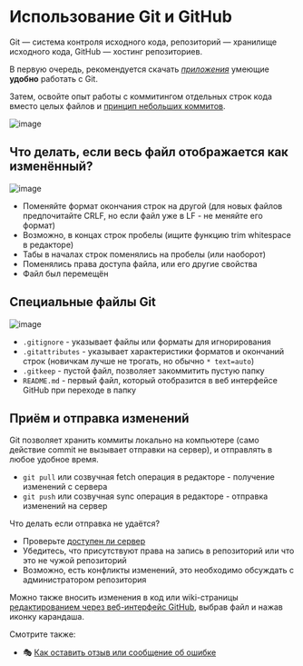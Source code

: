 # Использование Git и GitHub

Git — система контроля исходного кода, репозиторий — хранилище исходного кода, GitHub — хостинг репозиториев.

В первую очередь, рекомендуется скачать [*приложения*](../english/Developer-Guide/Must-Have.md#git-and-github-integration) умеющие **удобно** работать с Git.

Затем, освойте опыт работы с коммитингом отдельных строк кода вместо целых файлов и [принцип небольших коммитов](https://ahitrin.github.io/work/2012/07/15/Микрокоммиты-в-git/).

![image](https://cloud.githubusercontent.com/assets/359239/5745722/ab3d336e-9bdf-11e4-8001-fc7316e8155b.gif)

## Что делать, если весь файл отображается как изменённый?

![image](https://user-images.githubusercontent.com/3642643/38783049-9cb36556-4105-11e8-9f31-fabde2f65e81.png)

- Поменяйте формат окончания строк на другой (для новых файлов предпочитайте CRLF, но если файл уже в LF - не меняйте его формат)
- Возможно, в концах строк пробелы (ищите функцию trim whitespace в редакторе)
- Табы в началах строк поменялись на пробелы (или наоборот)
- Поменялись права доступа файла, или его другие свойства
- Файл был перемещён

## Специальные файлы Git

![image](https://user-images.githubusercontent.com/3642643/38783115-9673f222-4106-11e8-9dc3-a964be1919b9.png)

- `.gitignore` - указывает файлы или форматы для игнорирования
- `.gitattributes` - указывает характеристики форматов и окончаний строк (новичкам лучше не трогать, но обычно `* text=auto`)
- `.gitkeep` - пустой файл, позволяет закоммитить пустую папку
- `README.md` - первый файл, который отобразится в веб интерфейсе GitHub при переходе в папку

## Приём и отправка изменений

Git позволяет хранить коммиты локально на компьютере (само действие commit не вызывает отправки на сервер), и отправлять в любое удобное время.

- `git pull` или созвучная fetch операция в редакторе - получение изменений с сервера
- `git push` или созвучная sync операция в редакторе - отправка изменений на сервер

Что делать если отправка не удаётся?

- Проверьте [доступен ли сервер](https://status.github.com/messages)
- Убедитесь, что присутствуют права на запись в репозиторий или что это не чужой репозиторий
- Возможно, есть конфликты изменений, это необходимо обсуждать с администратором репозитория

Можно также вносить изменения в код или wiki-страницы [редактированием через веб-интерфейс GitHub](../User-Guide/Wiki-How.md), выбрав файл и нажав иконку карандаша. 

Смотрите также:

* :performing_arts: [Как оставить отзыв или сообщение об ошибке](../User-Guide/Issues.md)
